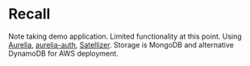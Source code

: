 # Recall

Note taking demo application. Limited functionality at this point. Using [Aurelia](http://aurelia.io/), [aurelia-auth](https://github.com/paulvanbladel/aurelia-auth), [Satellizer](https://github.com/sahat/satellizer/). Storage is MongoDB and alternative DynamoDB for AWS deployment.
